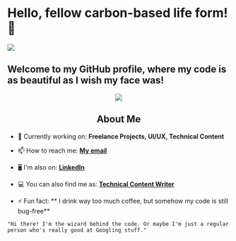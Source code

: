 ### <h1 >Hello, fellow carbon-based life form!👋</h1>
<img src="https://user-images.githubusercontent.com/97719669/236609612-e5b8771c-8374-48ad-b319-2349388a1014.png"/>


<h2> Welcome to my GitHub profile, where my code is as beautiful as I wish my face was!</h2>
<p align="center"><img src="https://user-images.githubusercontent.com/97719669/236619785-dc3900bc-24b4-4f20-a03d-d1f22b54ec5c.gif"/></p>


<h2 align= "center"> About Me </h2>

- 🌱 Currently working on: **Freelance Projects, UI/UX, Technical Content**

- 📫 How to reach me: **[My email](janhvi52@gmail.com)**

- 🖥 I'm also on: **[LinkedIn](https://www.linkedin.com/in/janhvi-singh-539989227/)**

- 💻 You can also find me as: **[Technical Content Writer](https://bepractical.tech/)**

- ⚡ Fun fact: ** I drink way too much coffee, but somehow my code is still bug-free**


```
"Hi there! I'm the wizard behind the code. Or maybe I'm just a regular person who's really good at Googling stuff."
```


<!--
**Janhvi52/Janhvi52** is a ✨ _special_ ✨ repository because its `README.md` (this file) appears on your GitHub profile.

Here are some ideas to get you started:

- 🔭 I’m currently working on ...
- 🌱 I’m currently learning ...
- 👯 I’m looking to collaborate on ...
- 🤔 I’m looking for help with ...
- 💬 Ask me about ...
- 📫 How to reach me: ...
- 😄 Pronouns: ...
- ⚡ Fun fact: ...
-->
